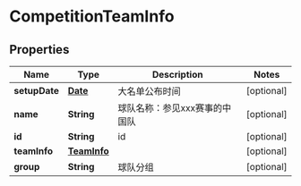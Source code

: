 
# CompetitionTeamInfo

## Properties
Name | Type | Description | Notes
------------ | ------------- | ------------- | -------------
**setupDate** | [**Date**](Date.md) | 大名单公布时间 |  [optional]
**name** | **String** | 球队名称：参见xxx赛事的中国队 |  [optional]
**id** | **String** | id |  [optional]
**teamInfo** | [**TeamInfo**](TeamInfo.md) |  |  [optional]
**group** | **String** | 球队分组 |  [optional]



